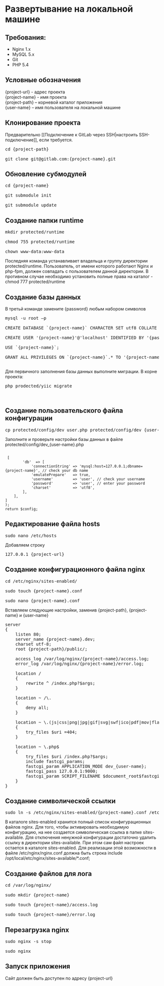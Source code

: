 <h1>Развертывание на локальной машине</h1>

<h2>Требования: </h2>

<ul>
	<li>Nginx 1.x</li>
	<li>MySQL 5.x</li>
	<li>Git</li>
	<li>PHP 5.4</li>
</ul>

<h2>Условные обозначения</h2>

<p>{project-url} - адрес проекта<br />
{project-name} - имя проекта<br />
{project-path} – корневой каталог приложения<br />
{user-name} – имя пользователя на локальной машине</p>

<h2>Клонирование проекта</h2>

<p>Предварительно [[Подключение к GitLab через SSH|настроить SSH-подключение]], если требуется.</p>

<pre>
cd {project-path}

git clone git@gitlab.com:{project-name}.git
</pre>

<h2>Обновление субмодулей</h2>

<pre>
cd {project-name}

git submodule init

git submodule update
</pre>

<h2>Создание папки runtime</h2>

<pre>
mkdir protected/runtime

chmod 755 protected/runtime

chown www-data:www-data
</pre>

<p>Последняя команда устанавливает владельца и группу директории protected/runtime. Пользователь, от имени которого работают Nginx и php-fpm, должен совпадать с пользователем данной директории. В противном случае необходимо установить полные права на каталог - chmod 777 protected/runtime</p>

<h2>Создание базы данных</h2>

<p>В третьй команде замените {password} любым набором символов</p>

<pre>
mysql -u root –p

CREATE DATABASE `{project-name}` CHARACTER SET utf8 COLLATE utf8_general_ci;

CREATE USER '{project-name}'@'localhost' IDENTIFIED BY '{password}';

USE `{project-name}`;

GRANT ALL PRIVILEGES ON `{project-name}`.* TO '{project-name}'@'localhost';

</pre>

<p>Для первичного заполнения базы данных выполните миграции. В корне проекта: </p>
<pre>
php prodected/yiic migrate
</pre>

<p> </p>

<h2>Создание пользовательского файла конфигурации</h2>

<pre>
cp protected/config/dev_user.php protected/config/dev_{user-name}.php
</pre>

<p>Заполните и проверьте настройки базы данных в файле protected/config/dev_{user-name}.php</p>

<pre>
<code class="php">
<!--?php
Yii::import('system.collections.CMap');
$config = CMap::mergeArray(require('_main.php'), [
    'components' =--> [
        'db'  => [
            'connectionString' => 'mysql:host=127.0.0.1;dbname={project-name}', // check your db name
            'emulatePrepare'   => true,
            'username'         => 'user', // check your username
            'password'         => 'user', // enter your password
            'charset'          => 'utf8',
        ],
    ],
]
);
return $config;
</code></pre>

<h2>Редактирование файла hosts</h2>

<pre>
sudo nano /etc/hosts 
</pre>

<p>Добавляем строку</p>

<pre>
127.0.0.1 {project-url}
</pre>

<h2>Создание конфигурационного файла nginx</h2>

<pre>
cd /etc/nginx/sites-enabled/

sudo touch {project-name}.conf

sudo nano {project-name}.conf
</pre>

<p>Вставляем следующие настройки, заменив {project-path}, {project-name} и {user-name}</p>

<pre>
server 
{
    listen 80;
    server_name {project-name}.dev;
    charset utf-8;
    root {project-path}/public/;

    access_log /var/log/nginx/{project-name}/access.log;
    error_log /var/log/nginx/{project-name}/error.log;

    location / 
    {
        rewrite ^ /index.php?$args;
    }

    location ~ /\. 
    {
        deny all;
    }

    location ~ \.(js|css|png|jpg|gif|svg|swf|ico|pdf|mov|fla|zip|rar|xml|eot|svg|ttf|woff)$ 
    {
        try_files $uri =404;
    }

    location ~ \.php$ 
    {
        try_files $uri /index.php?$args;
        include fastcgi_params;
        fastcgi_param APPLICATION_MODE dev_{user-name};
        fastcgi_pass 127.0.0.1:9000;
        fastcgi_param SCRIPT_FILENAME $document_root$fastcgi_script_name;
    }
}
</pre>

<h2>Создание символической ссылки</h2>

<pre>
sudo ln -s /etc/nginx/sites-enabled/{project-name}.conf /etc/nginx/sites-available/{project-name}.conf
</pre>

<p>В каталоге sites-enabled хранится полный список конфигурационных файлов nginx. Для того, чтобы активировать необходимую конфигурацию, на нее создается символическая ссылка в папке sites-available. Для отключения ненужной конфигурации достаточно удалить ссылку в директории sites-available. При этом сам файл настроек остается в каталоге sites-enabled. Для реализации этой возможности в файле /etc/nginx/nginx.conf должна быть строка include /opt/local/etc/nginx/sites-available/*.conf;</p>

<h2>Создание файлов для лога</h2>

<pre>
сd /var/log/nginx/

sudo mkdir {project-name}

sudo touch {project-name}/access.log

sudo touch {project-name}/error.log
</pre>

<h2>Перезагрузка nginx</h2>

<pre>
sudo nginx -s stop

sudo nginx 
</pre>

<h2>Запуск приложения</h2>

<p>Сайт должен быть доступен по адресу {project-url}</p>
